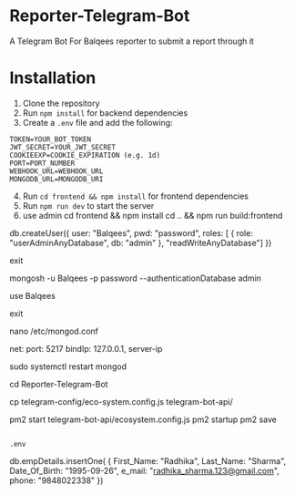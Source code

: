 # Reporter-Telegram-Bot

A Telegram Bot For Balqees reporter to submit a report through it

# Installation

1. Clone the repository
2. Run `npm install` for backend dependencies
3. Create a `.env` file and add the following:

```
TOKEN=YOUR_BOT_TOKEN
JWT_SECRET=YOUR_JWT_SECRET
COOKIEEXP=COOKIE_EXPIRATION (e.g. 1d)
PORT=PORT_NUMBER
WEBHOOK_URL=WEBHOOK_URL
MONGODB_URL=MONGODB_URI
```

4. Run `cd frontend && npm install` for frontend dependencies
5. Run `npm run dev` to start the server
6. use admin
   cd frontend && npm install
   cd .. && npm run build:frontend

db.createUser({
user: "Balqees",
pwd: "password",
roles: [ { role: "userAdminAnyDatabase", db: "admin" }, "readWriteAnyDatabase"]
})

exit

mongosh -u Balqees -p password --authenticationDatabase admin

use Balqees

exit

nano /etc/mongod.conf

net:
port: 5217
bindIp: 127.0.0.1, server-ip

sudo systemctl restart mongod

cd Reporter-Telegram-Bot

cp telegram-config/eco-system.config.js telegram-bot-api/

pm2 start telegram-bot-api/ecosystem.config.js
pm2 startup
pm2 save

```

.env
```

db.empDetails.insertOne(
{
First_Name: "Radhika",
Last_Name: "Sharma",
Date_Of_Birth: "1995-09-26",
e_mail: "radhika_sharma.123@gmail.com",
phone: "9848022338"
})
